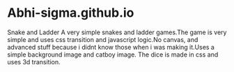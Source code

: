 # Abhi-sigma.github.io
Snake and Ladder 
A very simple snakes and ladder games.The game is very simple and uses css transition and javascript logic.No canvas,
and advanced stuff because i didnt know those when i was making it.Uses a simple background image and catboy image.
The dice is made in css and uses 3d transition.
